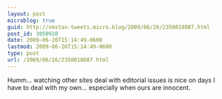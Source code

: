 ```yaml
---
layout: post
microblog: true
guid: http://vmstan-tweets.micro.blog/2009/06/26/2350018087.html
post_id: 3050928
date: 2009-06-26T15:14:49-0600
lastmod: 2009-06-26T15:14:49-0600
type: post
url: /2009/06/26/2350018087.html
---
```

Humm... watching other sites deal with editorial issues is nice on days I have to deal with my own... especially when ours are innocent.
